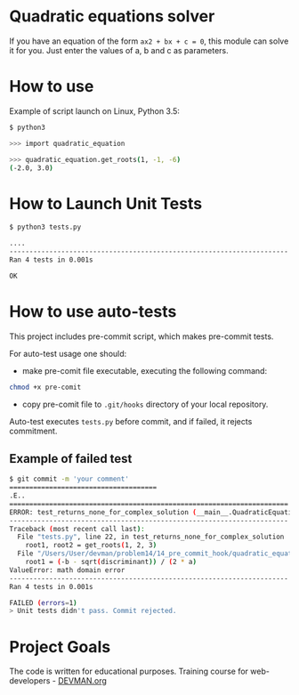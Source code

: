 # Quadratic equations solver

If you have an equation of the form `ax2 + bx + c = 0`, this module can solve it for you.
Just enter the values of a, b and c as parameters.

# How to use

Example of script launch on Linux, Python 3.5:

```bash
$ python3

>>> import quadratic_equation 

>>> quadratic_equation.get_roots(1, -1, -6) 
(-2.0, 3.0)
```

# How to Launch Unit Tests

```bash
$ python3 tests.py

....
----------------------------------------------------------------------
Ran 4 tests in 0.001s

OK
```

# How to use auto-tests

This project includes pre-commit script, which makes pre-commit tests.

For auto-test usage one should:
* make pre-comit file executable, executing the following command:
```bash
chmod +x pre-comit
```
* copy pre-comit file to `.git/hooks` directory of your local repository.

Auto-test executes `tests.py` before commit, and if failed, it rejects commitment.


## Example of failed test

```bash
$ git commit -m 'your comment'
=====================================
.E..
======================================================================
ERROR: test_returns_none_for_complex_solution (__main__.QuadraticEquationTestCase)
----------------------------------------------------------------------
Traceback (most recent call last):
  File "tests.py", line 22, in test_returns_none_for_complex_solution
    root1, root2 = get_roots(1, 2, 3)
  File "/Users/User/devman/problem14/14_pre_commit_hook/quadratic_equation.py", line 6, in get_roots
    root1 = (-b - sqrt(discriminant)) / (2 * a)
ValueError: math domain error
----------------------------------------------------------------------
Ran 4 tests in 0.001s

FAILED (errors=1)
> Unit tests didn't pass. Commit rejected.
```


# Project Goals

The code is written for educational purposes. Training course for web-developers - [DEVMAN.org](https://devman.org)







